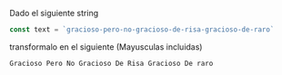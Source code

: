 Dado el siguiente string

```js
const text = `gracioso-pero-no-gracioso-de-risa-gracioso-de-raro`
```

transformalo en el siguiente (Mayusculas incluidas)

`Gracioso Pero No Gracioso De Risa Gracioso De raro`

